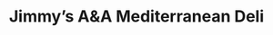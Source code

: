 ---
title: "Jimmy’s A&A Mediterr­anean Deli"
url: /calgary/jimmys-aanda-mediterranean-deli/
shop: vacant
---